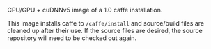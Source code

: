 CPU/GPU + cuDNNv5 image of a 1.0 caffe installation.

This image installs caffe to `/caffe/install` and source/build files are cleaned
up after their use.  If the source files are desired, the source repository will
need to be checked out again.
